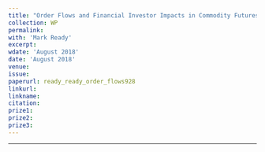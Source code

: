 ```yaml
---
title: "Order Flows and Financial Investor Impacts in Commodity Futures Markets"
collection: WP
permalink: 
with: 'Mark Ready'
excerpt: 
wdate: 'August 2018'
date: 'August 2018'
venue: 
issue:
paperurl: ready_ready_order_flows928
linkurl:
linkname:
citation: 
prize1: 
prize2: 
prize3: 
---
```


---
